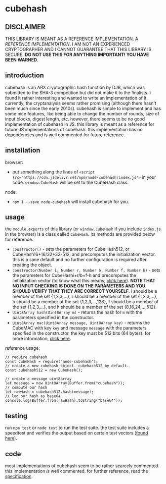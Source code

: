 # cubehash
## DISCLAIMER
THIS LIBRARY IS MEANT AS A REFERENCE IMPLEMENTATION. A *REFERENCE IMPLEMENTATION*. I AM NOT AN EXPERIENCED CRYPTOGRAPHER AND I CANNOT GUARANTEE THAT THIS LIBRARY IS SECURE. **DO NOT USE THIS FOR ANYTHING IMPORTANT! YOU HAVE BEEN WARNED.**

## introduction
cubehash is an ARX cryptographic hash function by DJB, which was submitted to the SHA-3 competition but did not make it to the finalists. i found it rather interesting and wanted to write an implementation of it. currently, the cryptanalysis seems rather promising (although there hasn't been much since the early 2010s). cubehash is simple to implement and has some nice features, like being able to change the number of rounds, size of input blocks, digest length, etc. however, there seems to be no good implementation of cubehash in JS. this library is meant as a reference for future JS implementations of cubehash. this implementation has no dependencies and is well commented for future reference.

## installation
browser:
* put something along the lines of `<script src="https://cdn.jsdelivr.net/npm/node-cubehash/index.js">` in your code. `window.CubeHash` will be set to the CubeHash class.

node:
* `npm i --save node-cubehash` will install cubehash for you.

## usage
the `module.exports` of this library (or `window.CubeHash` if you include `index.js` in the browser) is a class called `CubeHash`. its methods are provided below for reference.

* `constructor()` - sets the parameters for CubeHash512, or CubeHash16+16/32+32-512, and precomputes the initialization vector. this is a sane default and no further configuration is required after creating the object.
* `constructor(Number i, Number r, Number b, Number f, Number h)` - sets the parameters for CubeHashi+r/b+f-h and precomputes the initialization vector (to know what this means, [click here](https://cubehash.cr.yp.to/index.html)). **NOTE THAT NO INPUT CHECKING IS DONE ON THE PARAMETERS AND YOU SHOULD VERIFY THAT THEY ARE CORRECT YOURSELF.** i should be a member of the set {1,2,3,...}, r should be a member of the set {1,2,3,...}, b should be a member of the set {1,2,3,...,128}, f should be a member of the set {1,2,3,...}, and h should be a member of the set {8,16,24,...,512}.
* `Uint8Array hash(Uint8Array m)` - returns the hash for `m` with the parameters specified in the constructor.
* `Uint8Array mac(Uint8Array message, Uint8Array key)` - returns the CubeMAC with key `key` and message `message` with the parameters specified in the constructor. the key must be 512 bits (64 bytes). for more information, [click here](https://cubehash.cr.yp.to/submission2/tweak2.pdf).

reference usage:
```JS
// require cubehash
const CubeHash = require("node-cubehash");
// create a new cubehash object. cubehash512 by default.
const cubehash512 = new CubeHash();

// create a message uint8array
let message = new Uint8Array(Buffer.from("cubehash"));
// compute our hash
let rawHash = cubehash512.hash(message);
// log our hash as base64
console.log(Buffer.from(rawHash).toString("base64"));
```

## testing
run `npm test` or `node test` to run the test suite. the test suite includes a speedtest and verifies the output based on certain test vectors ([found here](https://en.wikipedia.org/wiki/CubeHash)).

## code
most implementations of cubehash seem to be rather scarcely commented. this implementation *is* well commented. for further reference, read the [specification](https://cubehash.cr.yp.to/index.html).
